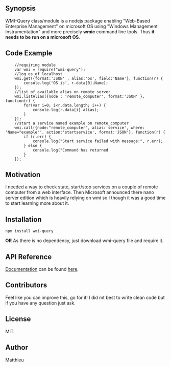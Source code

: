 ## Synopsis

WMI-Query class/module is a nodejs package enabling "Web-Based Enterprise Management" on microsoft OS using "Windows Management Instrumentation" and more precisely **wmic** command line tools. Thus **it needs to be run on a microsoft OS**.

## Code Example

```
    //requiring module
    var wmi = require("wmi-query");
    //log os of localhost
    wmi.get({format:'JSON' , alias:'os', field:'Name'}, function(r) {
        console.log('OS is', r.data[0].Name);
    });
    //list of available alias on remote server
    wmi.listAlias({node : 'remote_computer', format:'JSON' }, function(r) {
        for(var i=0; i<r.data.length; i++) {
            console.log(r.data[i].alias);
        }
    });
    //start a service named example on remote_computer
    wmi.call({node:"remote_computer", alias:'service', where: 'Name="example"', action:'startservice', format:'JSON'}, function(r) {
        if (r.err) {
            console.log("Start service failed with message:", r.err);
        } else {
            console.log("Command has returned
        }
    });
```

## Motivation

I needed a way to check state, start/stop services on a couple of remote computer from a web interface.
Then Microsoft announced there nano server edition which is heavily relying on wmi so I though it was a good time to start learning more about it.

## Installation

```
npm install wmi-query
```
**OR**
As there is no dependency, just download wmi-query file and require it.

## API Reference
[Documentation](docs/index.html) can be found [here](docs/index.html).


## Contributors

Feel like you can improve this, go for it!
I did mt best to write clean code but if you have any question just ask.

## License
MIT.

## Author
Matthieu
